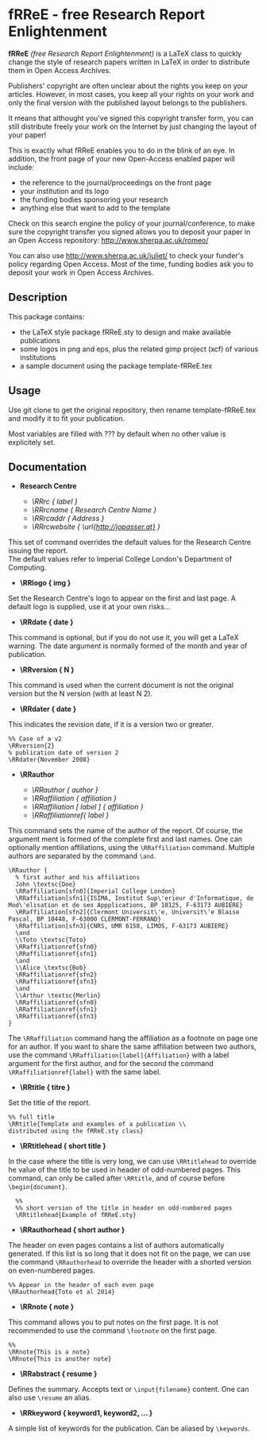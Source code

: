 # fRReE - free Research Report Enlightenment #

**fRReE** *(free Research Report Enlightenment)* is a LaTeX class to quickly change the style of research papers written in LaTeX in order to distribute them in Open Access Archives.  

Publishers' copyright are often unclear about the rights you keep on your articles. However, in most cases, you keep all your rights on your work and only the final version with the published layout belongs to the publishers.

It means that althought you've signed this copyright transfer form, you can still distribute freely your work on the Internet by just changing the layout of your paper!

This is exactly what fRReE enables you to do in the blink of an eye. In addition, the front page of your new Open-Access enabled paper will include:
  - the reference to the journal/proceedings on the front page
  - your institution and its logo
  - the funding bodies sponsoring your research
  - anything else that want to add to the template

Check on this search engine the policy of your journal/conference, to make sure the copyright transfer you signed allows you to deposit your paper in an Open Access repository: http://www.sherpa.ac.uk/romeo/

You can also use http://www.sherpa.ac.uk/juliet/ to check your funder's policy regarding Open Access. Most of the time, funding bodies ask you to deposit your work in Open Access Archives.

## Description ##

This package contains:
 - the LaTeX style package fRReE.sty to design and make available publications
 - some logos in png and eps, plus the related gimp project (xcf) of various institutions
 - a sample document using the package template-fRReE.tex

## Usage ##
Use git clone to get the original repository, then rename template-fRReE.tex and modify it to fit your publication.

Most variables are filled with ??? by default when no other value is explicitely set.

## Documentation ##

  - **Research Centre**

    - *\RRrc { label }*
    - *\RRrcname { Research Centre Name }*
    - *\RRrcaddr { Address }*
    - *\RRrcwebsite { \url{http://jopasser.at} }*

This set of command overrides the default values for the Research Centre issuing the report.  
The default values refer to Imperial College London's Department of Computing.


  - **\RRlogo { img }**

Set the Research Centre's logo to appear on the first and last page. A default logo is supplied, use it at your own risks...


  - **\RRdate { date }**

This command is optional, but if you do not use it, you will
get a LaTeX warning. The date argument is normally formed of the
month and year of publication.


  - **\RRversion { N }**

This command is used when the current document is not the
original version but the N version (with at least N 2).


  - **\RRdater { date }**

This indicates the revision date, if it is a version two
or greater.

    %% Case of a v2
    \RRversion{2}
    % publication date of version 2
    \RRdater{November 2008}


  - **\RRauthor**  

    - *\RRauthor { author }*  
    - *\RRaffiliation { affiliation }*
    - *\RRaffiliation [ label ] { affiliation }*
    - *\RRaffiliationref{ label }*


This command sets the name of the author of the report. Of course, the argument
ment is formed of the complete first and last names. One can optionally
mention affiliations, using the `\RRaffiliation` command. Multiple authors are separated by the command `\and`.

    \RRauthor {
      % first author and his affiliations 
      John \textsc{Doe}
      \RRaffiliation[sfn0]{Imperial College London}
      \RRaffiliation[sfn1]{ISIMA, Institut Sup\'erieur d'Informatique, de Mod\'elisation et de ses Appplications, BP 10125, F-63173 AUBIERE}
      \RRaffiliation[sfn2]{Clermont Universit\'e, Universit\'e Blaise Pascal, BP 10448, F-63000 CLERMONT-FERRAND}
      \RRaffiliation[sfn3]{CNRS, UMR 6158, LIMOS, F-63173 AUBIERE}
      \and
      \\Toto \textsc{Toto}
      \RRaffiliationref{sfn0}
      \RRaffiliationref{sfn1}
      \and
      \\Alice \textsc{Bob}
      \RRaffiliationref{sfn2}
      \RRaffiliationref{sfn3}
      \and
      \\Arthur \textsc{Merlin}
      \RRaffiliationref{sfn0}
      \RRaffiliationref{sfn1}
      \RRaffiliationref{sfn3}
    }


The `\RRaffiliation` command hang the affiliation as a footnote on page one for an author.
If you want to share the same affiliation between two authors, use 
the command `\RRaffiliation[label]{Affiliation}` with a label argument for the first author, and for the second
the command `\RRaffiliationref{label}` with the same label.


  - **\RRtitle { titre }**

Set the title of the report.


    %% full title
    \RRtitle{Template and examples of a publication \\
    distributed using the fRReE.sty class}


  - **\RRtitlehead { short title }**

In the case where the title is very long, we can use `\RRtitlehead` to 
override he value of the title to be used in header of odd-numbered pages.
This command, can only be called after `\RRtitle`, and of course before `\begin{document}`.

      %%
      %% short version of the title in header on odd-numbered pages
      \RRtitlehead{Example of fRReE.sty}

  - **\RRauthorhead { short author }**

The header on even pages contains a list of authors automatically generated.
If this list is so long that it does not fit on the
page, we can use the command `\RRauthorhead` to override the header with a shorted version on even-numbered pages.


    %% Appear in the header of each even page
    \RRauthorhead{Toto et al 2014}


  - **\RRnote { note }**

This command allows you to put notes on the first page.
It is not recommended to use the command `\footnote` on the first page.


    %%
    \RRnote{This is a note}
    \RRnote{This is another note}


  - **\RRabstract { resume }**

Defines the summary. Accepts text or `\input{filename}` content.
One can also use `\resume` an alias.


  - **\RRkeyword { keyword1, keyword2, ... }**

A simple list of keywords for the publication. Can be aliased by 
`\keywords`.


